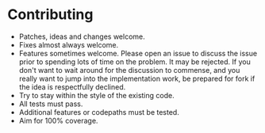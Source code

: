 # Contributing

- Patches, ideas and changes welcome.
- Fixes almost always welcome. 
- Features sometimes welcome.  Please open an issue to discuss the issue prior to spending lots of time on the problem.  It may be rejected.  If you don't want to wait around for the discussion to commense, and you really want to jump into the implementation work, be prepared for fork if the idea is respectfully declined.
- Try to stay within the style of the existing code. 
- All tests must pass.
- Additional features or codepaths must be tested.
- Aim for 100% coverage.
